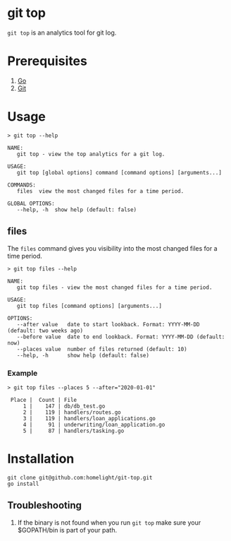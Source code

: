 # git top

`git top` is an analytics tool for git log.

# Prerequisites

1. [Go](https://golang.org/doc/install)
1. [Git](https://git-scm.com/book/en/v2/Getting-Started-Installing-Git)

# Usage

```
> git top --help

NAME:
   git top - view the top analytics for a git log.

USAGE:
   git top [global options] command [command options] [arguments...]

COMMANDS:
   files  view the most changed files for a time period.

GLOBAL OPTIONS:
   --help, -h  show help (default: false)
```

## files

The `files` command gives you visibility into the most changed files for a time period.

```
> git top files --help

NAME:
   git top files - view the most changed files for a time period.

USAGE:
   git top files [command options] [arguments...]

OPTIONS:
   --after value   date to start lookback. Format: YYYY-MM-DD (default: two weeks ago)
   --before value  date to end lookback. Format: YYYY-MM-DD (default: now)
   --places value  number of files returned (default: 10)
   --help, -h      show help (default: false)
```

### Example

```
> git top files --places 5 --after="2020-01-01"

 Place |  Count | File
     1 |    147 | db/db_test.go
     2 |    119 | handlers/routes.go
     3 |    119 | handlers/loan_applications.go
     4 |     91 | underwriting/loan_application.go
     5 |     87 | handlers/tasking.go
```

# Installation

```
git clone git@github.com:homelight/git-top.git
go install
```

## Troubleshooting

1. If the binary is not found when you run `git top` make sure your $GOPATH/bin is part of your path.
